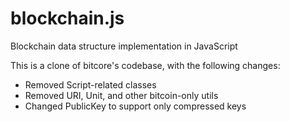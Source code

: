 # blockchain.js
Blockchain data structure implementation in JavaScript

This is a clone of bitcore's codebase, with the following changes:
- Removed Script-related classes
- Removed URI, Unit, and other bitcoin-only utils
- Changed PublicKey to support only compressed keys

